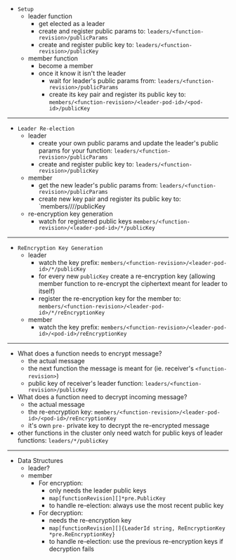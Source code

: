 - `Setup`
	- leader function
		- get elected as a leader
		- create and register public params to: `leaders/<function-revision>/publicParams`
		- create and register public key to: `leaders/<function-revision>/publicKey`
	- member function
		- become a member
		- once it know it isn't the leader 
			- wait for leader's public params from: `leaders/<function-revision>/publicParams`
			- create its key pair and register its public key to: `members/<function-revision>/<leader-pod-id>/<pod-id>/publicKey`
- --
- `Leader Re-election`
	- leader
		- create your own public params and update the leader's public params for your function: `leaders/<function-revision>/publicParams`
		- create and register public key to: `leaders/<function-revision>/publicKey`
	- member
		- get the new leader's public params from: `leaders/<function-revision>/publicParams`
		- create new key pair and register its public key to: `members/<function-revision>/<leader-pod-id>/<pod-id>/publicKey
	- re-encryption key generation
		- watch for registered public keys `members/<function-revision>/<leader-pod-id>/*/publicKey`
---
- `ReEncryption Key Generation`
	- leader
		- watch the key prefix: `members/<function-revision>/<leader-pod-id>/*/publicKey`
		- for every new `publicKey` create a re-encryption key (allowing member function to re-encrypt the ciphertext meant for leader to itself)
		- register the re-encryption key for the member to: `members/<function-revision>/<leader-pod-id>/*/reEncryptionKey`
	- member
		- watch the key prefix: `members/<function-revision>/<leader-pod-id>/<pod-id>/reEncryptionKey`
---
- What does a function needs to encrypt message?
	- the actual message
	- the next function the message is meant for (ie. receiver's `<function-revision>`)
	- public key of receiver's leader function: `leaders/<function-revision>/publicKey`
- What does a function need to decrypt incoming message?
	- the actual message
	- the re-encryption key: `members/<function-revision>/<leader-pod-id>/<pod-id>/reEncryptionKey`
	- it's own `pre-` private key to decrypt the re-encrypted message
- other functions in the cluster only need watch for public keys of leader functions: `leaders/*/publicKey`
---
- Data Structures 
	- leader? 
	- member
		- For encryption: 
			- only needs the leader public keys
			- `map[functionRevision][]*pre.PublicKey`
			- to handle re-election: always use the most recent public key
		- For decryption: 
			- needs the re-encryption key
			- `map[functionRevision][]{LeaderId string, ReEncryptionKey *pre.ReEncryptionKey}`
			- to handle re-election: use the previous re-encryption keys if decryption fails